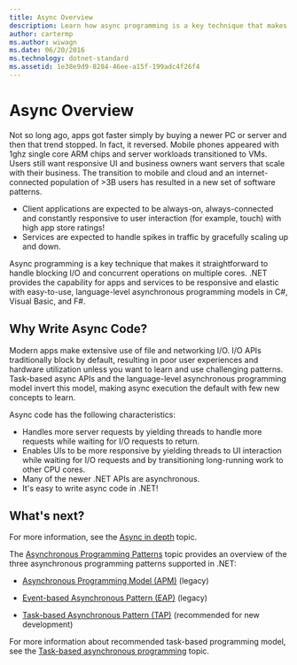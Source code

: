 ```yaml
---
title: Async Overview
description: Learn how async programming is a key technique that makes it straightforward to handle blocking I/O and concurrent operations on multiple cores.
author: cartermp
ms.author: wiwagn
ms.date: 06/20/2016
ms.technology: dotnet-standard
ms.assetid: 1e38e9d9-8284-46ee-a15f-199adc4f26f4
---
```

# Async Overview

Not so long ago, apps got faster simply by buying a newer PC or server and then that trend stopped. In fact, it reversed. Mobile phones appeared with 1ghz single core ARM chips and server workloads transitioned to VMs. Users still want responsive UI and business owners want servers that scale with their business. The transition to mobile and cloud and an internet-connected population of >3B users has resulted in a new set of software patterns. 

- Client applications are expected to be always-on, always-connected and constantly responsive to user interaction (for example, touch) with high app store ratings!
- Services are expected to handle spikes in traffic by gracefully scaling up and down. 

Async programming is a key technique that makes it straightforward to handle blocking I/O and concurrent operations on multiple cores. .NET provides the capability for apps and services to be responsive and elastic with easy-to-use, language-level asynchronous programming models in C#, Visual Basic, and F#.

## Why Write Async Code?

Modern apps make extensive use of file and networking I/O. I/O APIs traditionally block by default, resulting in poor user experiences and hardware utilization unless you want to learn and use challenging patterns. Task-based async APIs and the language-level asynchronous programming model invert this model, making async execution the default with few new concepts to learn.

Async code has the following characteristics:

- Handles more server requests by yielding threads to handle more requests while waiting for I/O requests to return.
- Enables UIs to be more responsive by yielding threads to UI interaction while waiting for I/O requests and by transitioning long-running work to other CPU cores.
- Many of the newer .NET APIs are asynchronous.
- It's easy to write async code in .NET!

## What's next?

For more information, see the [Async in depth](async-in-depth.md) topic.

The [Asynchronous Programming Patterns](asynchronous-programming-patterns/index.md) topic provides an overview of the three asynchronous programming patterns supported in .NET:  
  
- [Asynchronous Programming Model (APM)](asynchronous-programming-patterns/asynchronous-programming-model-apm.md) (legacy)  
  
- [Event-based Asynchronous Pattern (EAP)](asynchronous-programming-patterns/event-based-asynchronous-pattern-eap.md) (legacy)  
  
- [Task-based Asynchronous Pattern (TAP)](asynchronous-programming-patterns/task-based-asynchronous-pattern-tap.md) (recommended for new development)  

For more information about recommended task-based programming model, see the [Task-based asynchronous programming](parallel-programming/task-based-asynchronous-programming.md) topic.
